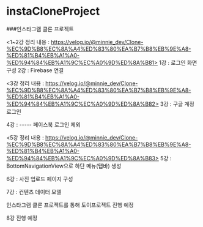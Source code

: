 # instaCloneProject

###인스타그램 클론 프로젝트

<1~2강 정리 내용 : https://velog.io/@minnie_dev/Clone-%EC%9D%B8%EC%8A%A4%ED%83%80%EA%B7%B8%EB%9E%A8-%ED%81%B4%EB%A1%A0-%ED%94%84%EB%A1%9C%EC%A0%9D%ED%8A%B81>
1강 : 로그인 화면 구성 
2강 : Firebase 연결

<3강 정리 내용 : https://velog.io/@minnie_dev/Clone-%EC%9D%B8%EC%8A%A4%ED%83%80%EA%B7%B8%EB%9E%A8-%ED%81%B4%EB%A1%A0-%ED%94%84%EB%A1%9C%EC%A0%9D%ED%8A%B82>
3강 : 구글 계정 로그인

4강 : ----- 페이스북 로그인 제외

<5강 정리 내용 : https://velog.io/@minnie_dev/Clone-%EC%9D%B8%EC%8A%A4%ED%83%80%EA%B7%B8%EB%9E%A8-%ED%81%B4%EB%A1%A0-%ED%94%84%EB%A1%9C%EC%A0%9D%ED%8A%B83>
5강 : BottomNavigationView으로 하단 메뉴(탭바) 생성

6강 : 사진 업로드 페이지 구성

7강 : 컨텐츠 데이터 모델

인스타그램 클론 프로젝트를 통해 토이프로젝트 진행 예정

8강 진행 예정
